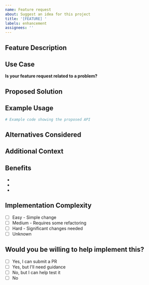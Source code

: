 ```yaml
---
name: Feature request
about: Suggest an idea for this project
title: '[FEATURE] '
labels: enhancement
assignees: ''
---
```


## Feature Description

<!-- A clear and concise description of what feature you'd like to see -->

## Use Case

<!-- Describe the problem this feature would solve -->

**Is your feature request related to a problem?**
<!-- e.g., I'm always frustrated when [...] -->

## Proposed Solution

<!-- A clear and concise description of what you want to happen -->

## Example Usage

<!-- Show how this feature would be used -->

```python
# Example code showing the proposed API
```

## Alternatives Considered

<!-- A clear and concise description of any alternative solutions or features you've considered -->

## Additional Context

<!-- Add any other context, mockups, or examples about the feature request here -->

## Benefits

<!-- Describe the benefits of implementing this feature -->

-
-
-

## Implementation Complexity

<!-- Optional: Your assessment of how difficult this might be to implement -->

- [ ] Easy - Simple change
- [ ] Medium - Requires some refactoring
- [ ] Hard - Significant changes needed
- [ ] Unknown

## Would you be willing to help implement this?

- [ ] Yes, I can submit a PR
- [ ] Yes, but I'll need guidance
- [ ] No, but I can help test it
- [ ] No
